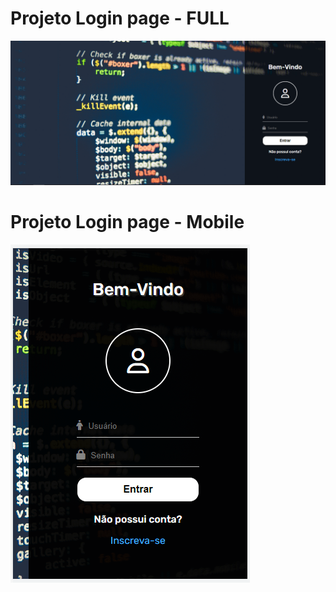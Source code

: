 
# Projeto Login page - FULL
![Screenshot de um pagina de login em telas maiores](https://github.com/Vinicius-Rasteiro/Projeto-Login-Page-/blob/master/Login%20Page/img/login.PNG?raw=true)

# Projeto Login page - Mobile
![Screenshot de um pagina de login em telas menores](https://github.com/Vinicius-Rasteiro/Projeto-Login-Page-/blob/master/Login%20Page/img/login%20responsivo.PNG?raw=true)
